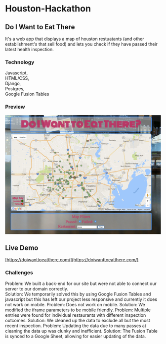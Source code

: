 # Houston-Hackathon

## Do I Want to Eat There
It's a web app that displays a map of houston restuatants (and other establishment's that sell food) and lets you check if they have passed their latest health inspection.

### Technology
Javascript,   
HTML/CSS,  
Django,  
Postgres,  
Google Fusion Tables

### Preview
![Doiwanttoeatthere.com](/preview.png)

## Live Demo
[https://doiwanttoeatthere.com/](https://doiwanttoeatthere.com/)

### Challenges
Problem: We built a back-end for our site but were not able to connect our server to our domain correctly.  
Solution: We temporarily solved this by using Google Fusion Tables and javascript but this has left our project less responsive and currently it does not work on mobile.
Problem: Does not work on mobile.
Solution: We modified the iframe parameters to be mobile friendly.
Problem: Multiple entries were found for individual restaurants with different inspection outcomes.
Solution: We cleaned up the data to exclude all but the most recent inspection.
Problem: Updating the data due to many passes at cleaning the data up was clunky and inefficient.
Solution: The Fusion Table is synced to a Google Sheet, allowing for easier updating of the data.
